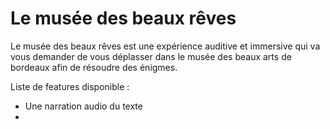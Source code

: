 # Le musée des beaux rêves
Le musée des beaux rêves est une expérience auditive et immersive qui va vous demander de vous déplasser dans le musée des beaux arts de bordeaux afin de résoudre des énigmes.

Liste de features disponible :
* Une narration audio du texte
* 